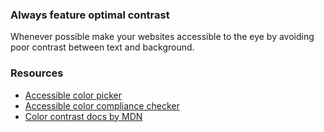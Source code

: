 ### Always feature optimal contrast

Whenever possible make your websites accessible to the eye by avoiding poor contrast between text and background.

### Resources
<!-- Whenever possible, include the links to more advanced guide-->
* [Accessible color picker](https://cloudflare.design/color/)
* [Accessible color compliance checker](http://accessible-colors.com)
* [Color contrast docs by MDN](https://developer.mozilla.org/en-US/docs/Web/Accessibility/Understanding_WCAG/Perceivable/Color_contrast)

<!-- category: (0)-->
<!-- available categories:
    0: accessibility rules that everyone should follow with no exception
    1: accessibility tips that make outstanding user experience
    2: facts about designing for accessibility, testing etc.
-->
